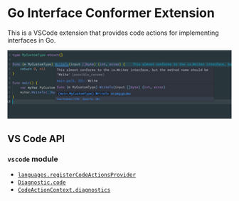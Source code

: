 # Go Interface Conformer Extension

This is a VSCode extension that provides code actions for implementing interfaces in Go.

![Interface code actions](example.png)

## VS Code API

### `vscode` module

- [`languages.registerCodeActionsProvider`](https://code.visualstudio.com/api/references/vscode-api#languages.registerCodeActionsProvider)
- [`Diagnostic.code`](https://code.visualstudio.com/api/references/vscode-api#Diagnostic)
- [`CodeActionContext.diagnostics`](https://code.visualstudio.com/api/references/vscode-api#CodeActionContext)
